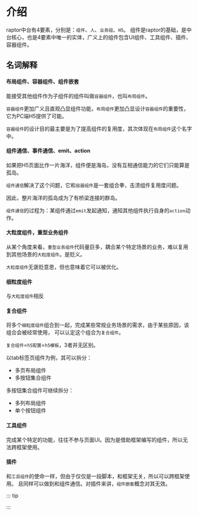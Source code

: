 # 介绍
raptor中台有4要素，分别是：`组件`、`人`、`业务组`、`H5`。
组件是raptor的基础，是中台核心，也是4要素中唯一的实体，广义上的组件包含UI组件、工具组件、插件、容器组件。

## 名词解释
#### 布局组件、容器组件、组件嵌套
能接受其他组件作为子组件的组件叫做`容器组件`，也叫`布局组件`。

`容器组件`更加广义且直观凸显组件功能，`布局组件`更加凸显设计`容器组件`的重要性，它为PC端H5提供了可能。

`容器组件`的设计目的最主要是为了提高组件的复用度，其次体现在`布局组件`这个名字中。
#### 组件通信、事件通信、emit、action
如果把H5页面比作一片海洋，组件便是海岛，没有互相通信能力的它们只能算是孤岛。

`组件通信`解决了这个问题，它和`容器组件`是一套组合拳，击溃组件复用度问题。

因此，整片海洋的孤岛成为了有桥梁连接的群岛。

`组件通信`的过程为：某组件通过`emit`发起通知，通知其他组件执行自身的`action`动作。

#### 大粒度组件，重型业务组件
从某个角度来看，`重型业务组件`代码量巨多，耦合某个特定场景的业务，难以复用到其他场景的`大粒度组件`。是贬义。

`大粒度组件`无褒贬意思，但也意味着它可以被优化。

#### 细粒度组件
与`大粒度组件`相反

#### 复合组件
将多个`细粒度组件`组合到一起，完成某些常规业务场景的需求，由于某些原因，该组合会被经常使用，
可以认定这个组合为`复合组件`。

`复合组件`=`h5配置`=`h5模板`，3者并无区别。

以tab标签页组件为例，其可以拆分：
- 多页布局组件
- 多按钮集合组件

多按钮集合组件可继续拆分：
- 多列布局组件
- 单个按钮组件

#### 工具组件
完成某个特定的功能，往往不参与页面UI。因为是借助框架编写的组件，所以无法跨框架使用。

#### 插件
和`工具组件`的使命一样，但由于仅仅是一段脚本，和框架无关，所以可以跨框架使用。
且同样可以做到和组件通信。对插件来讲，`组件嵌套`概念对其无效。

::: tip

:::
